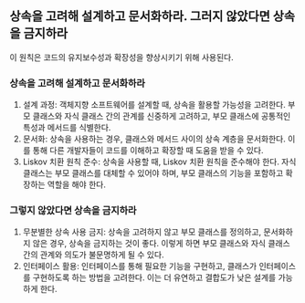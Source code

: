 ## 상속을 고려해 설계하고 문서화하라. 그러지 않았다면 상속을 금지하라

이 원칙은 코드의 유지보수성과 확장성을 향상시키기 위해 사용된다.

### 상속을 고려해 설계하고 문서화하라

1. 설계 과정: 객체지향 소프트웨어를 설계할 때, 상속을 활용할 가능성을 고려한다. 부모 클래스와 자식 클래스 간의 관계를 신중하게 고려하고, 부모 클래스에 공통적인 특성과 메서드를 식별한다.
2. 문서화: 상속을 사용하는 경우, 클래스와 메서드 사이의 상속 계층을 문서화한다. 이를 통해 다른 개발자들이 코드를 이해하고 확장할 때 도움을 받을 수 있다.
3. Liskov 치환 원칙 준수: 상속을 사용할 때, Liskov 치환 원칙을 준수해야 한다. 자식 클래스는 부모 클래스를 대체할 수 있어야 하며, 부모 클래스의 기능을 포함하고 확장하는 역할을 해야 한다.

### 그렇지 않았다면 상속을 금지하라

1. 무분별한 상속 사용 금지: 상속을 고려하지 않고 부모 클래스를 정의하고, 문서화하지 않은 경우, 상속을 금지하는 것이 좋다. 이렇게 하면 부모 클래스와 자식 클래스 간의 관계와 의도가 불문명하게 될 수 있다.
2. 인터페이스 활용: 인터페이스를 통해 필요한 기능을 구현하고, 클래스가 인터페이스를 구현하도록 하는 방법을 고려한다. 이는 더 유연하고 결합도가 낮은 설계를 가능하게 한다.